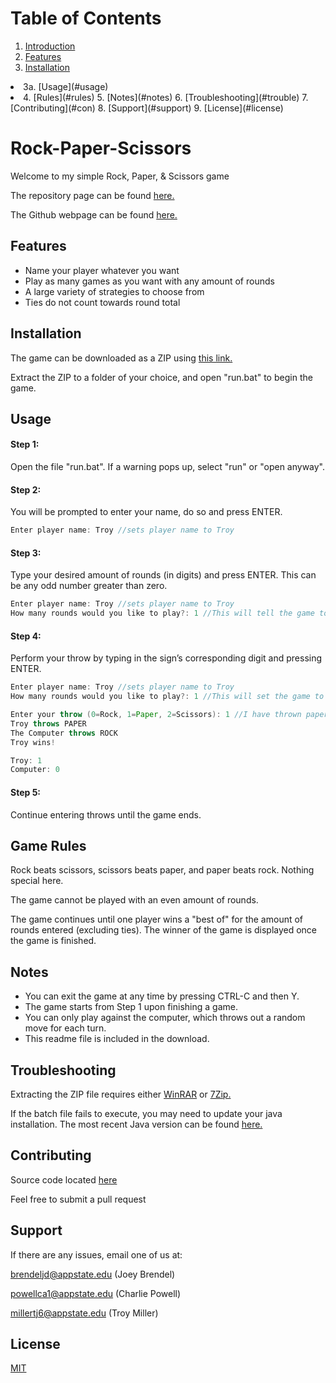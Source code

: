 # Table of Contents
1. [Introduction](#intro)
2. [Features](#features)
3. [Installation](#install)
<li>3a. [Usage](#usage)<li/>
4. [Rules](#rules)
5. [Notes](#notes)
6. [Troubleshooting](#trouble)
7. [Contributing](#con)
8. [Support](#support)
9. [License](#license)
  
  
  
# Rock-Paper-Scissors <a name="intro"></a>  
Welcome to my simple Rock, Paper, & Scissors game

The repository page can be found <a href="https://github.com/JDBrendel159/Rock-Paper-Scissors">here.</a>

The Github webpage can be found <a href="http://jdbrendel159.github.io/Rock-Paper-Scissors/">here.</a>

## Features <a name="features"></a>  
* Name your player whatever you want
* Play as many games as you want with any amount of rounds
* A large variety of strategies to choose from
* Ties do not count towards round total
  
  
## Installation <a name="install"></a>  

The game can be downloaded as a ZIP using <a href="https://github.com/JDBrendel159/Rock-Paper-Scissors/archive/master.zip">this link.</a>

Extract the ZIP to a folder of your choice, and open "run.bat" to begin the game.
  
  
## Usage <a name="usage"></a>  

#### Step 1:

Open the file "run.bat".  If a warning pops up, select "run" or "open anyway".

#### Step 2:

You will be prompted to enter your name, do so and press ENTER.
```java
Enter player name: Troy //sets player name to Troy
```

#### Step 3:

Type your desired amount of rounds (in digits) and press ENTER. This can be any odd number greater than zero.
```java
Enter player name: Troy //sets player name to Troy
How many rounds would you like to play?: 1 //This will tell the game to play a best of 1 round
```
#### Step  4:

Perform your throw by typing in the sign’s corresponding digit and pressing ENTER.
```java
Enter player name: Troy //sets player name to Troy
How many rounds would you like to play?: 1 //This will set the game to 1 round

Enter your throw (0=Rock, 1=Paper, 2=Scissors): 1 //I have thrown paper against the computer
Troy throws PAPER
The Computer throws ROCK
Troy wins!

Troy: 1
Computer: 0
```
#### Step 5:

Continue entering throws until the game ends.
  
## Game Rules <a name="rules"></a>  
Rock beats scissors, scissors beats paper, and paper beats rock.  Nothing special here.

The game cannot be played with an even amount of rounds.

The game continues until one player wins a "best of" for the amount of rounds entered (excluding ties).
The winner of the game is displayed once the game is finished.
  
  
## Notes <a name="notes"></a>  
* You can exit the game at any time by pressing CTRL-C and then Y.
* The game starts from Step 1 upon finishing a game.
* You can only play against the computer, which throws out a random move for each turn.
* This readme file is included in the download.
  
  
## Troubleshooting <a name="trouble"></a>  
Extracting the ZIP file requires either <a href="https://www.rarlab.com/download.htm">WinRAR</a> or <a href="https://www.7-zip.org">7Zip.</a>

If the batch file fails to execute, you may need to update your java installation.  The most recent Java version can be found <a href="https://www.java.com/en/download">here.</a>
  
  
## Contributing <a name="con"></a>  
Source code located [here](https://github.com/JDBrendel159/Rock-Paper-Scissors)

Feel free to submit a pull request
  
## Support <a name="support"></a>  
If there are any issues, email one of us at:

brendeljd@appstate.edu (Joey Brendel)

powellca1@appstate.edu (Charlie Powell)

millertj6@appstate.edu (Troy Miller)
  
## License <a name="license"></a>  
[MIT](https://choosealicense.com/licenses/mit/)


